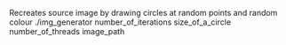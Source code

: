 Recreates source image by drawing circles at random points and random colour
./img_generator number_of_iterations size_of_a_circle number_of_threads image_path
